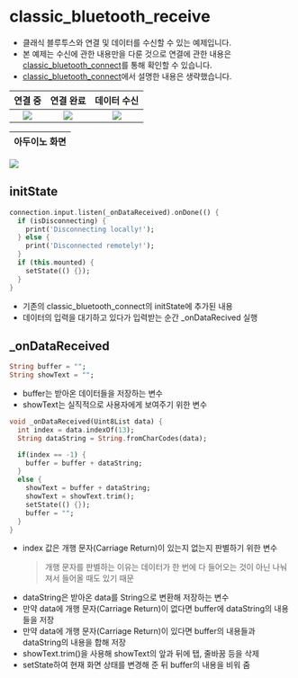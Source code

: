 # classic_bluetooth_receive

- 클래식 블루투스와 연결 및 데이터를 수신할 수 있는 예제입니다.
- 본 예제는 수신에 관한 내용만을 다룬 것으로 연결에 관한 내용은 [classic_bluetooth_connect](https://github.com/OOGEE/Flutter/tree/master/flutter_BlueTooth/classic_bluetooth_connect)를 통해 확인할 수 있습니다.
- [classic_bluetooth_connect](https://github.com/OOGEE/Flutter/tree/master/flutter_BlueTooth/classic_bluetooth_connect)에서 설명한 내용은 생략했습니다.

연결 중 | 연결 완료 | 데이터 수신 |
:---:|:---:|:---:|
![](https://user-images.githubusercontent.com/46275549/99628953-8626d280-2a7a-11eb-8f85-21e771636b82.jpg)  |  ![](https://user-images.githubusercontent.com/46275549/99628955-86bf6900-2a7a-11eb-86d4-661baaf73df7.jpg)  |  ![](https://user-images.githubusercontent.com/46275549/99628957-86bf6900-2a7a-11eb-9a59-937944f4accc.jpg)

아두이노 화면 |
:---:|
![](https://user-images.githubusercontent.com/46275549/99628949-84f5a580-2a7a-11eb-86c4-1666723778ec.png)

## initState
~~~dart
connection.input.listen(_onDataReceived).onDone(() {
  if (isDisconnecting) {
    print('Disconnecting locally!');
  } else {
    print('Disconnected remotely!');
  }
  if (this.mounted) {
    setState(() {});
  }
}
~~~
- 기존의 classic_bluetooth_connect의 initState에 추가된 내용
- 데이터의 입력을 대기하고 있다가 입력받는 순간 _onDataRecived 실행

## _onDataReceived
~~~dart
String buffer = "";
String showText = "";
~~~
- buffer는 받아온 데이터들을 저장하는 변수
- showText는 실직적으로 사용자에게 보여주기 위한 변수

~~~dart
void _onDataReceived(Uint8List data) {
  int index = data.indexOf(13);
  String dataString = String.fromCharCodes(data);

  if(index == -1) {
    buffer = buffer + dataString;
  }
  else {
    showText = buffer + dataString;
    showText = showText.trim();
    setState(() {});
    buffer = "";
  }
}
~~~

- index 값은 개행 문자(Carriage Return)이 있는지 없는지 판별하기 위한 변수
     > 개행 문자를 판별하는 이유는 데이터가 한 번에 다 들어오는 것이 아닌 나눠져서 들어올 때도 있기 때문
- dataString은 받아온 data를 String으로 변환해 저장하는 변수
- 만약 data에 개행 문자(Carriage Return)이 없다면 buffer에 dataString의 내용들을 저장
- 만약 data에 개행 문자(Carriage Return)이 있다면 buffer의 내용들과 dataString의 내용을 합해 저장
- showText.trim()을 사용해 showText의 앞과 뒤에 탭, 줄바꿈 등을 삭제
- setState하여 현재 화면 상태를 변경해 준 뒤 buffer의 내용을 비워 줌
